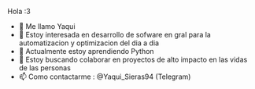 Hola :3
- 👋 Me llamo Yaqui
- 👀 Estoy interesada en desarrollo de sofware en gral para la automatizacion y optimizacion del dia a dia
- 🌱 Actualmente estoy aprendiendo Python
- 💞️ Estoy buscando colaborar en proyectos de alto impacto en las vidas de las personas
- 📫 Como contactarme : @Yaqui_Sieras94 (Telegram)

